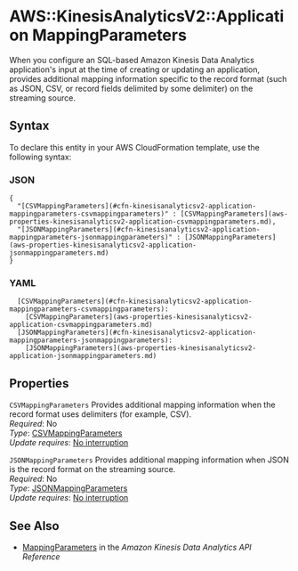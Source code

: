 # AWS::KinesisAnalyticsV2::Application MappingParameters<a name="aws-properties-kinesisanalyticsv2-application-mappingparameters"></a>

When you configure an SQL\-based Amazon Kinesis Data Analytics application's input at the time of creating or updating an application, provides additional mapping information specific to the record format \(such as JSON, CSV, or record fields delimited by some delimiter\) on the streaming source\.

## Syntax<a name="aws-properties-kinesisanalyticsv2-application-mappingparameters-syntax"></a>

To declare this entity in your AWS CloudFormation template, use the following syntax:

### JSON<a name="aws-properties-kinesisanalyticsv2-application-mappingparameters-syntax.json"></a>

```
{
  "[CSVMappingParameters](#cfn-kinesisanalyticsv2-application-mappingparameters-csvmappingparameters)" : [CSVMappingParameters](aws-properties-kinesisanalyticsv2-application-csvmappingparameters.md),
  "[JSONMappingParameters](#cfn-kinesisanalyticsv2-application-mappingparameters-jsonmappingparameters)" : [JSONMappingParameters](aws-properties-kinesisanalyticsv2-application-jsonmappingparameters.md)
}
```

### YAML<a name="aws-properties-kinesisanalyticsv2-application-mappingparameters-syntax.yaml"></a>

```
  [CSVMappingParameters](#cfn-kinesisanalyticsv2-application-mappingparameters-csvmappingparameters): 
    [CSVMappingParameters](aws-properties-kinesisanalyticsv2-application-csvmappingparameters.md)
  [JSONMappingParameters](#cfn-kinesisanalyticsv2-application-mappingparameters-jsonmappingparameters): 
    [JSONMappingParameters](aws-properties-kinesisanalyticsv2-application-jsonmappingparameters.md)
```

## Properties<a name="aws-properties-kinesisanalyticsv2-application-mappingparameters-properties"></a>

`CSVMappingParameters`  <a name="cfn-kinesisanalyticsv2-application-mappingparameters-csvmappingparameters"></a>
Provides additional mapping information when the record format uses delimiters \(for example, CSV\)\.  
*Required*: No  
*Type*: [CSVMappingParameters](aws-properties-kinesisanalyticsv2-application-csvmappingparameters.md)  
*Update requires*: [No interruption](https://docs.aws.amazon.com/AWSCloudFormation/latest/UserGuide/using-cfn-updating-stacks-update-behaviors.html#update-no-interrupt)

`JSONMappingParameters`  <a name="cfn-kinesisanalyticsv2-application-mappingparameters-jsonmappingparameters"></a>
Provides additional mapping information when JSON is the record format on the streaming source\.  
*Required*: No  
*Type*: [JSONMappingParameters](aws-properties-kinesisanalyticsv2-application-jsonmappingparameters.md)  
*Update requires*: [No interruption](https://docs.aws.amazon.com/AWSCloudFormation/latest/UserGuide/using-cfn-updating-stacks-update-behaviors.html#update-no-interrupt)

## See Also<a name="aws-properties-kinesisanalyticsv2-application-mappingparameters--seealso"></a>
+  [MappingParameters](https://docs.aws.amazon.com/kinesisanalytics/latest/apiv2/API_MappingParameters.html) in the *Amazon Kinesis Data Analytics API Reference* 